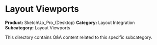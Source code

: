 # Layout Viewports

**Product:** SketchUp_Pro_(Desktop)
**Category:** Layout Integration
**Subcategory:** Layout Viewports

This directory contains Q&A content related to this specific subcategory.
